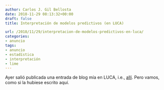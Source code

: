```yaml
---
author: Carlos J. Gil Bellosta
date: 2018-11-29 08:13:32+00:00
draft: false
title: Interpretación de modelos predictivos (en LUCA)

url: /2018/11/29/interpretacion-de-modelos-predictivos-en-luca/
categories:
- anuncio
tags:
- anuncio
- estadística
- interpretación
- lime
---
```


Ayer salió publicada una entrada de blog mía en LUCA, i.e., [allí](https://empresas.blogthinkbig.com/interpretacion-de-modelos-predictivos/). Pero vamos, como si la hubiese escrito aquí.
